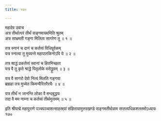 ```yaml
---
title: १७०

---
```

महादेव उवाच  
अत्र तीर्थात्परं तीर्थं सङ्गमाख्यमिति श्रुतम्  
अत्र साभ्रमती गङ्गा मिलिता सागरेण तु ॥ १ ॥


तत्र स्नानं च दानं च कर्तव्यं विधिपूर्वकम्  
यत्र स्नात्वा तु मुच्यन्ते महापातकिनोऽपि ये ॥ २ ॥


तत्र श्राद्धं प्रकर्तव्यं स्वानां च हितमिच्छता  
यत्र वै तु कृते श्राद्धे पितृलोके वसेद्ध्रुवम् ॥ ३ ॥


यत्र वै सागरो देवो नित्यं मिलति गङ्गया  
ब्रह्महा तत्र मुच्येत किमन्यैरितरैरघैः ॥ ४ ॥


यत्र तीर्थं न जानन्ति लोका वै मन्दबुद्धयः  
तदा वै मम नाम्ना च कर्तव्यं तीर्थमुत्तमम् ॥ ५ ॥


  
इति श्रीपाद्मे महापुराणे पञ्चपञ्चाशत्साहस्र्यां संहितायामुत्तरखण्डे सङ्गमतीर्थन्नाम सप्तत्यधिकशततमोऽध्यायः १७०